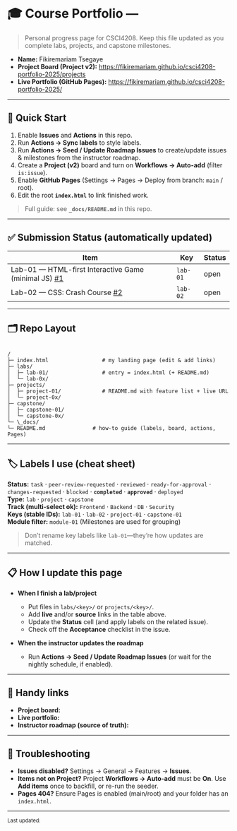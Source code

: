 # 🎓 Course Portfolio — <Your Name>

> Personal progress page for CSCI4208. Keep this file updated as you complete labs, projects, and capstone milestones.

- **Name:** Fikiremariam Tsegaye
- **Project Board (Project v2):** <https://fikiremariam.github.io/csci4208-portfolio-2025/projects>
- **Live Portfolio (GitHub Pages):** <https://fikiremariam.github.io/csci4208-portfolio-2025/>

---

## 🚀 Quick Start

1. Enable **Issues** and **Actions** in this repo.
2. Run **Actions → Sync labels** to style labels.
3. Run **Actions → Seed / Update Roadmap Issues** to create/update issues & milestones from the instructor roadmap.
4. Create a **Project (v2)** board and turn on **Workflows → Auto-add** (filter `is:issue`).
5. Enable **GitHub Pages** (Settings → Pages → Deploy from branch: `main` / root).
6. Edit the root **`index.html`** to link finished work.

> Full guide: see **`_docs/README.md`** in this repo.

---

## ✅ Submission Status (automatically updated)

<!-- STATUS:START -->

| Item                                                                                                                     | Key      | Status |
| ------------------------------------------------------------------------------------------------------------------------ | -------- | ------ |
| Lab-01 — HTML-first Interactive Game (minimal JS) [#1](https://github.com/Fikiremariam/csci4208-portfolio-2025/issues/1) | `lab-01` | open   |
| Lab-02 — CSS: Crash Course [#2](https://github.com/Fikiremariam/csci4208-portfolio-2025/issues/2)                        | `lab-02` | open   |

<!-- STATUS:END -->

---

## 🗂️ Repo Layout

```

/
├─ index.html                 # my landing page (edit & add links)
├─ labs/
│  ├─ lab-01/                 # entry = index.html (+ README.md)
│  └─ lab-0x/
├─ projects/
│  ├─ project-01/             # README.md with feature list + live URL
│  └─ project-0x/
├─ capstone/
│  ├─ capstone-01/
│  └─ capstone-0x/
└─ \_docs/
└─ README.md               # how-to guide (labels, board, actions, Pages)

```

---

## 🏷️ Labels I use (cheat sheet)

**Status:** `task` · `peer-review-requested` · `reviewed` · `ready-for-approval` · `changes-requested` · `blocked` · **`completed`** · **`approved`** · `deployed`  
**Type:** `lab` · `project` · `capstone`  
**Track (multi-select ok):** `Frontend` · `Backend` · `DB` · `Security`  
**Keys (stable IDs):** `lab-01` · `lab-02` · `project-01` · `capstone-01`  
**Module filter:** `module-01` (Milestones are used for grouping)

> Don’t rename key labels like `lab-01`—they’re how updates are matched.

---

## 📋 How I update this page

- **When I finish a lab/project**

  - Put files in `labs/<key>/` or `projects/<key>/`.
  - Add **live** and/or **source** links in the table above.
  - Update the **Status** cell (and apply labels on the related issue).
  - Check off the **Acceptance** checklist in the issue.

- **When the instructor updates the roadmap**
  - Run **Actions → Seed / Update Roadmap Issues** (or wait for the nightly schedule, if enabled).

---

## 🧰 Handy links

- **Project board:** <paste URL>
- **Live portfolio:** <paste URL>
- **Instructor roadmap (source of truth):** <link to instructor repo or roadmap.json>

---

## 🔧 Troubleshooting

- **Issues disabled?** Settings → General → Features → **Issues**.
- **Items not on Project?** Project **Workflows → Auto-add** must be **On**. Use **Add items** once to backfill, or re-run the seeder.
- **Pages 404?** Ensure Pages is enabled (main/root) and your folder has an `index.html`.

---

<sub>Last updated: <!-- yyyy-mm-dd --> </sub>
